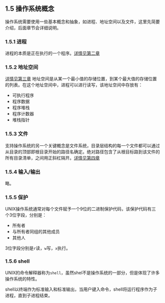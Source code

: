 ## 1.5 操作系统概念

操作系统需要使用一些基本概念和抽象，如进程、地址空间以及文件，这里先简要介绍，后面章节会详细说明。

### 1.5.1 进程

进程的本质是正在执行的一个程序。[详情见第二章]()

### 1.5.2 地址空间

[详情见第三章]()
地址空间是从某一个最小值的存储位置，到某个最大值的存储位置的列表。在这个地址空间中，进程可以进行读写，该地址空间中存放有：
- 可执行程序
- 程序数据
- 程序堆栈
- 程序计数器
- 堆栈指针

### 1.5.3 文件

支持操作系统的另一个关键概念是文件系统，目录层结构的每一个文件都可以通过从目录的顶部即根目录开始的路径名确定。绝对路径包含了从根目标路到该文件的所有目录清单，之间用正斜杠隔开。[详情见第四章]()

### 1.5.4 输入/输出

略。

### 1.5.5 保护

UNIX操作系统通常对每个文件赋予一个9位的二进制保护代码，该保护代码有三个3位字段，分别是：
- 所有者
- 与所有者同组的其他成员
- 其他人

3位字段分别是`r`读，`w`写，`x`执行。
### 1.5.6 shell

UNIX的命令解释器称为`shell`，虽然shel不是操作系统的一部分，但是体现了许多操作系统的特性。

shell以终端作为标准输入和标准输出，当用户键入命令，shell将运行程序作为子进程，直到子进程结束。